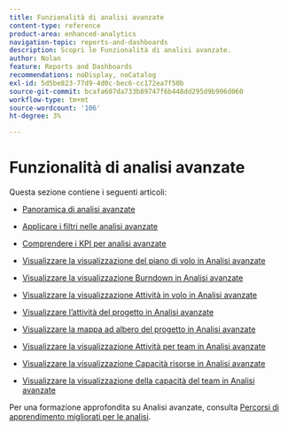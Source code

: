 ```yaml
---
title: Funzionalità di analisi avanzate
content-type: reference
product-area: enhanced-analytics
navigation-topic: reports-and-dashboards
description: Scopri le Funzionalità di analisi avanzate.
author: Nolan
feature: Reports and Dashboards
recommendations: noDisplay, noCatalog
exl-id: 5d5be823-77d9-4d0c-bec6-cc172ea7f50b
source-git-commit: bcafa607da733b89747f6b448dd295d9b906d060
workflow-type: tm+mt
source-wordcount: '106'
ht-degree: 3%

---
```


# Funzionalità di analisi avanzate

Questa sezione contiene i seguenti articoli:

* [Panoramica di analisi avanzate](../enhanced-analytics/enhanced-analytics-overview.md)
* [Applicare i filtri nelle analisi avanzate](../enhanced-analytics/use-enhanced-analytics-filters.md)
* [Comprendere i KPI per analisi avanzate](../enhanced-analytics/understand-enhanced-analytics-kpis.md)
* [Visualizzare la visualizzazione del piano di volo in Analisi avanzate](../enhanced-analytics/flight-plan-overview.md)
* [Visualizzare la visualizzazione Burndown in Analisi avanzate](../enhanced-analytics/burndown-overview.md)
* [Visualizzare la visualizzazione Attività in volo in Analisi avanzate](../enhanced-analytics/tasks-in-flight-overview.md)
* [Visualizzare l’attività del progetto in Analisi avanzate](../enhanced-analytics/project-activity-overview.md)
* [Visualizzare la mappa ad albero del progetto in Analisi avanzate](../enhanced-analytics/project-treemap-overview.md)
* [Visualizzare la visualizzazione Attività per team in Analisi avanzate](../enhanced-analytics/activity-by-team-overview.md)
* [Visualizzare la visualizzazione Capacità risorse in Analisi avanzate](../enhanced-analytics/resource-capacity-overview.md)
* [Visualizzare la visualizzazione della capacità del team in Analisi avanzate](../enhanced-analytics/team-capacity-overview.md)
  <!--* [View Enhanced analytics visualizations by duration](../enhanced-analytics/view-enhanced-analytics-charts-duration.md)-->

  <!--
  <li data-mc-conditions="QuicksilverOrClassic.Draft mode"><a href="../enhanced-analytics/trend-views-overview.md" class="MCXref xref" xrefformat="{para}">Trend views overview</a> </li>
  -->

Per una formazione approfondita su Analisi avanzate, consulta [Percorsi di apprendimento migliorati per le analisi](https://one.workfront.com/s/enhanced-analytics-program).
